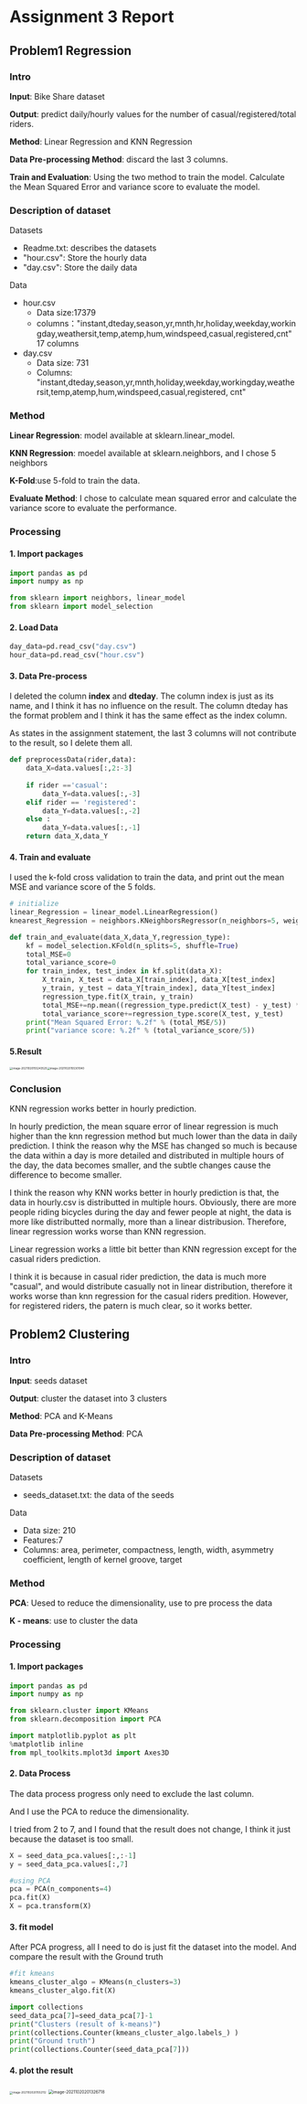 # Assignment 3  Report

## Problem1 Regression

### Intro

**Input**: Bike Share dataset

**Output**: predict daily/hourly values for the number of casual/registered/total riders.

**Method**: Linear Regression and KNN Regression

**Data Pre-processing Method**: discard the last 3 columns. 

**Train and Evaluation**: Using the two method to train the model. Calculate the Mean Squared Error and variance score to evaluate the model.

### Description of dataset

Datasets

- Readme.txt: describes the datasets
- "hour.csv": Store the hourly data
- "day.csv": Store the daily data

Data

- hour.csv
  - Data size:17379
  - columns："instant,dteday,season,yr,mnth,hr,holiday,weekday,workingday,weathersit,temp,atemp,hum,windspeed,casual,registered,cnt" 17 columns
- day.csv
  - Data size: 731
  - Columns: "instant,dteday,season,yr,mnth,holiday,weekday,workingday,weathersit,temp,atemp,hum,windspeed,casual,registered, cnt"

### Method

**Linear Regression**: model available at sklearn.linear_model. 

**KNN Regression**: moedel available at sklearn.neighbors, and I chose 5 neighbors

**K-Fold**:use 5-fold to train the data.

**Evaluate Method**: I chose to calculate mean squared error and calculate the variance score to evaluate the performance. 

### Processing

#### 1. Import packages

```python
import pandas as pd
import numpy as np

from sklearn import neighbors, linear_model
from sklearn import model_selection
```

#### 2. Load Data

```python
day_data=pd.read_csv("day.csv")
hour_data=pd.read_csv("hour.csv")
```

#### 3. Data Pre-process

I deleted the column **index** and **dteday**. The column index is just as its name, and I think it has no influence on the result. The column dteday has the format problem and I think it has the same effect as the index column. 

As states in the assignment statement, the last 3 columns will not contribute to the result, so I delete them all. 

```python
def preprocessData(rider,data):
    data_X=data.values[:,2:-3]
    
    if rider =='casual':
        data_Y=data.values[:,-3]
    elif rider == 'registered':
        data_Y=data.values[:,-2]
    else :
        data_Y=data.values[:,-1]
    return data_X,data_Y
```

#### 4. Train and evaluate

I used the k-fold cross validation to train the data, and print out the mean MSE and variance score of the 5 folds. 

```python
# initialize
linear_Regression = linear_model.LinearRegression()
knearest_Regression = neighbors.KNeighborsRegressor(n_neighbors=5, weights='uniform')

def train_and_evaluate(data_X,data_Y,regression_type):
    kf = model_selection.KFold(n_splits=5, shuffle=True)
    total_MSE=0
    total_variance_score=0
    for train_index, test_index in kf.split(data_X):
        X_train, X_test = data_X[train_index], data_X[test_index]
        y_train, y_test = data_Y[train_index], data_Y[test_index]
        regression_type.fit(X_train, y_train)
        total_MSE+=np.mean((regression_type.predict(X_test) - y_test) ** 2)
        total_variance_score+=regression_type.score(X_test, y_test)
    print("Mean Squared Error: %.2f" % (total_MSE/5))
    print("variance score: %.2f" % (total_variance_score/5))
```

#### 5.Result

<img src="notePic/hour.png" alt="image-20211020155243525" style="zoom: 33%;" /><img src="notePic/day.png" alt="image-20211020155301040" style="zoom: 33%;" />

### Conclusion

KNN regression works better in hourly prediction. 

In hourly prediction, the mean square error of linear regression is much higher than the knn regression method but much lower than the data in daily prediction. I think the reason why the MSE has changed so much is because the data within a day is more detailed and distributed in multiple hours of the day, the data becomes smaller, and the subtle changes cause the difference to become smaller. 

I think the reason why KNN works better in hourly prediction is that, the data in hourly.csv is distributted in multiple hours.  Obviously, there are more people riding bicycles during the day and fewer people at night, the data is more like distributted normally, more than a linear distribusion. Therefore, linear regression works worse than KNN regression.

Linear regression works a little bit better than KNN regression except for the casual riders prediction. 

I think it is because in casual rider prediction, the data is much more "casual", and would distribute casually not in linear distribution, therefore it works worse than knn regression for the casual riders predition. However, for registered riders, the patern is much clear, so it works better. 

## Problem2 Clustering

### Intro

**Input**: seeds dataset

**Output**: cluster the dataset into 3 clusters

**Method**: PCA and K-Means

**Data Pre-processing Method**: PCA

### Description of dataset

Datasets

- seeds_dataset.txt: the data of the seeds

Data

- Data size: 210
- Features:7
- Columns: area, perimeter, compactness, length, width, asymmetry coefficient,  length of kernel groove, target

### Method

**PCA**: Uesed to reduce the dimensionality, use to pre process the data

**K - means**: use to cluster the data

### Processing

#### 1. Import packages

```python
import pandas as pd
import numpy as np

from sklearn.cluster import KMeans
from sklearn.decomposition import PCA

import matplotlib.pyplot as plt
%matplotlib inline
from mpl_toolkits.mplot3d import Axes3D
```

#### 2.  Data Process

The data process progress only need to exclude the last column. 

And I use the PCA to reduce the dimensionality. 

I tried from 2 to 7, and I found that the result does not change, I think it just because the dataset is too small. 

```python
X = seed_data_pca.values[:,:-1]
y = seed_data_pca.values[:,7]

#using PCA
pca = PCA(n_components=4)
pca.fit(X)
X = pca.transform(X)
```

#### 3. fit model

After PCA progress, all I need to do is just fit the dataset into the model.  And compare the result with the Ground truth

```python
#fit kmeans
kmeans_cluster_algo = KMeans(n_clusters=3)
kmeans_cluster_algo.fit(X)

import collections
seed_data_pca[7]=seed_data_pca[7]-1
print("Clusters (result of k-means)")
print(collections.Counter(kmeans_cluster_algo.labels_) )
print("Ground truth")
print(collections.Counter(seed_data_pca[7]))
```

#### 4. plot the result

<img src="notePic/cluster.png" alt="image-20211020201552112" style="zoom: 33%;" />

<img src="notePic/cluster2.png" alt="image-20211020201326718" style="zoom: 50%;" />

